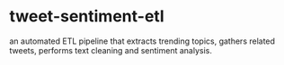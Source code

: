 # tweet-sentiment-etl
an automated ETL pipeline that extracts trending topics, gathers related tweets, performs text cleaning and sentiment analysis.
